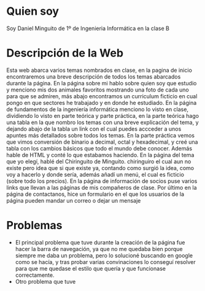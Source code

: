 # Quien soy
Soy Daniel Minguito de 1º de Ingenieria Informática en la clase B
# Descripción de la Web
Esta web abarca varios temas nombrados en clase, en la pagina de inicio encontraremos una breve descripción de todos los temas abarcados durante la página. 
En la página sobre mi hablo sobre quien soy que estudio y menciono mis dos animales favoritos mostrando una foto de cada uno para que se admiren, más abajo encontramos un curriculum ficticio en cual pongo en que sectores he trabajado y en donde he estudiado.
En la página de fundamentos de la ingeniería informática menciono lo visto en clase, dividiendo lo visto en parte teórica y parte práctica, en la parte teórica hago una tabla en la que nombro los temas con una breve explicación del tema, y dejando abajo de la tabla un link con el cual puedes accceder a unos apuntes más detallados sobre todos los temas. En la parte práctica vemos que vimos conversión de binario a decimal, octal y hexadecimal, y creé una tabla con los cambios básicos que todo el mundo debe conocer. Además hable de HTML y conté lo que estabamos haciendo.
En la página del tema que yo elegí, hablé del Chiringuito de Minguito. chiringuiro el cual aun no existe pero idea que si que existe ya, contando como surgió la idea, como voy a hacerlo y donde sería, además añadí un menú, el cual es ficticio (sobre todo los precios).
En la página de información de socios puse varios links que llevan a las páginas de mis compañeros de clase.
Por último en la página de contactanos, hice un formulario en el que los usuarios de la página pueden mandar un correo o dejar un mensaje
# Problemas
- El principal problema que tuve durante la creación de la página fue hacer la barra de navegación, ya que no me quedaba bien porque siempre me daba un problema, pero lo solucioné buscando en google como se hacía, y tras probar varias convinaciones lo conseguí resolver para que me quedase el estilo que quería y que funcionase correctamente.
- Otro problema que tuve 
